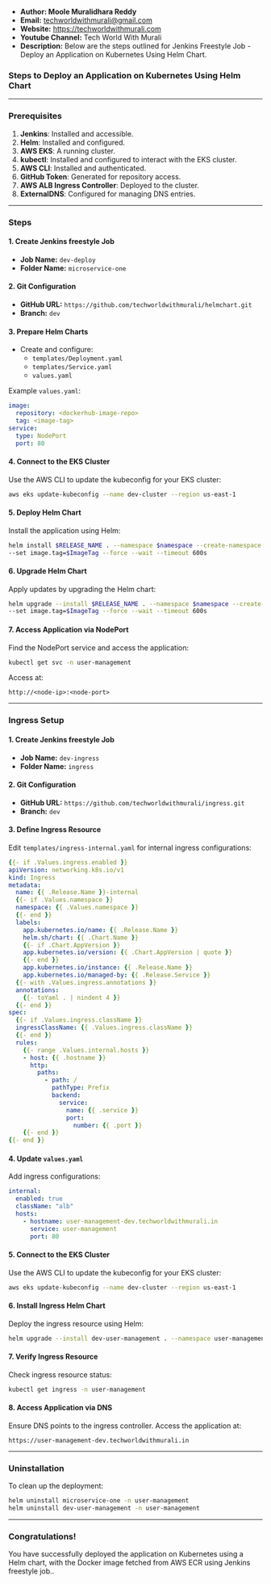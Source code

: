 + <b>Author: Moole Muralidhara Reddy</b></br>
+ <b>Email:</b> techworldwithmurali@gmail.com</br>
+ <b>Website:</b> https://techworldwithmurali.com </br>
+ <b>Youtube Channel:</b> Tech World With Murali</br>
+ <b>Description:</b> Below are the steps outlined for Jenkins Freestyle Job - Deploy an Application on Kubernetes Using Helm Chart.</br>

### Steps to Deploy an Application on Kubernetes Using Helm Chart

---

### **Prerequisites**
1. **Jenkins**: Installed and accessible.
2. **Helm**: Installed and configured.
3. **AWS EKS**: A running cluster.
4. **kubectl**: Installed and configured to interact with the EKS cluster.
5. **AWS CLI**: Installed and authenticated.
6. **GitHub Token**: Generated for repository access.
7. **AWS ALB Ingress Controller**: Deployed to the cluster.
8. **ExternalDNS**: Configured for managing DNS entries.

---

### **Steps**

#### 1. **Create Jenkins freestyle Job**
- **Job Name:** `dev-deploy`
- **Folder Name:** `microservice-one`

#### 2. **Git Configuration**
- **GitHub URL:** `https://github.com/techworldwithmurali/helmchart.git`
- **Branch:** `dev`

#### 3. **Prepare Helm Charts**
- Create and configure:
  - `templates/Deployment.yaml`
  - `templates/Service.yaml`
  - `values.yaml`

Example `values.yaml`:
```yaml
image:
  repository: <dockerhub-image-repo>
  tag: <image-tag>
service:
  type: NodePort
  port: 80
```

#### 4. **Connect to the EKS Cluster**
Use the AWS CLI to update the kubeconfig for your EKS cluster:
```bash
aws eks update-kubeconfig --name dev-cluster --region us-east-1
```

#### 5. **Deploy Helm Chart**
Install the application using Helm:
```bash
helm install $RELEASE_NAME . --namespace $namespace --create-namespace \
--set image.tag=$ImageTag --force --wait --timeout 600s
```

#### 6. **Upgrade Helm Chart**
Apply updates by upgrading the Helm chart:
```bash
helm upgrade --install $RELEASE_NAME . --namespace $namespace --create-namespace \
--set image.tag=$ImageTag --force --wait --timeout 600s
```

#### 7. **Access Application via NodePort**
Find the NodePort service and access the application:
```bash
kubectl get svc -n user-management
```
Access at:
```
http://<node-ip>:<node-port>
```

---

### **Ingress Setup**

#### 1. **Create Jenkins freestyle Job**
- **Job Name:** `dev-ingress`
- **Folder Name:** `ingress`

#### 2. **Git Configuration**
- **GitHub URL:** `https://github.com/techworldwithmurali/ingress.git`
- **Branch:** `dev`

#### 3. **Define Ingress Resource**
Edit `templates/ingress-internal.yaml` for internal ingress configurations:
```yaml
{{- if .Values.ingress.enabled }}
apiVersion: networking.k8s.io/v1
kind: Ingress
metadata:
  name: {{ .Release.Name }}-internal
  {{- if .Values.namespace }}
  namespace: {{ .Values.namespace }}
  {{- end }}
  labels:
    app.kubernetes.io/name: {{ .Release.Name }}
    helm.sh/chart: {{ .Chart.Name }}
    {{- if .Chart.AppVersion }}
    app.kubernetes.io/version: {{ .Chart.AppVersion | quote }}
    {{- end }}
    app.kubernetes.io/instance: {{ .Release.Name }}
    app.kubernetes.io/managed-by: {{ .Release.Service }}
  {{- with .Values.ingress.annotations }}
  annotations:
    {{- toYaml . | nindent 4 }}
  {{- end }}
spec:
  {{- if .Values.ingress.className }}
  ingressClassName: {{ .Values.ingress.className }}
  {{- end }}
  rules:
    {{- range .Values.internal.hosts }}
    - host: {{ .hostname }}
      http:
        paths:
          - path: /
            pathType: Prefix
            backend:
              service:
                name: {{ .service }}
                port:
                  number: {{ .port }}
    {{- end }}
{{- end }}

```

#### 4. **Update `values.yaml`**
Add ingress configurations:
```yaml
internal:
  enabled: true
  className: "alb"
  hosts:
    - hostname: user-management-dev.techworldwithmurali.in
      service: user-management
      port: 80
```
#### 5. **Connect to the EKS Cluster**
Use the AWS CLI to update the kubeconfig for your EKS cluster:
```bash
aws eks update-kubeconfig --name dev-cluster --region us-east-1
```
#### 6. **Install Ingress Helm Chart**
Deploy the ingress resource using Helm:
```bash
helm upgrade --install dev-user-management . --namespace user-management
```

#### 7. **Verify Ingress Resource**
Check ingress resource status:
```bash
kubectl get ingress -n user-management
```

#### 8. **Access Application via DNS**
Ensure DNS points to the ingress controller. Access the application at:
```
https://user-management-dev.techworldwithmurali.in
```

---

### **Uninstallation**
To clean up the deployment:
```bash
helm uninstall microservice-one -n user-management
helm uninstall dev-user-management -n user-management
```

---

### **Congratulations!**
You have successfully deployed the application on Kubernetes using a Helm chart, with the Docker image fetched from AWS ECR  using Jenkins freestyle job..
